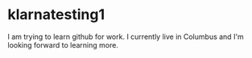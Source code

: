 # klarnatesting1
I am trying to learn github for work. 
I currently live in Columbus and I'm looking forward to learning more. 
